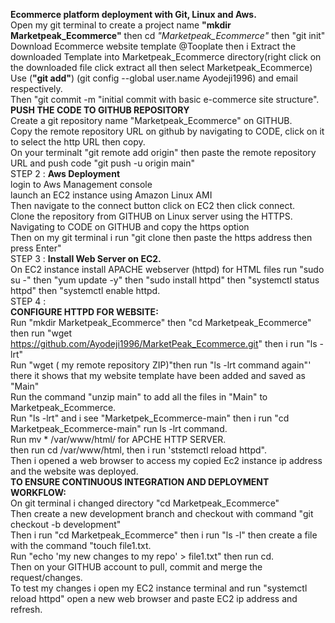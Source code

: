 **Ecommerce platform deployment with Git, Linux and Aws.**<br>
Open my git terminal to create a project name  **"mkdir Marketpeak_Ecommerce"** then cd *"Marketpeak_Ecommerce"* then "git init"<br>
Download Ecommerce website template @Tooplate then i Extract the downloaded Template into Marketpeak_Ecommerce directory(right click on the downloaded file click extract all then select Marketpeak_Ecommerce)<br>
Use (**"git add"**) (git config --global user.name Ayodeji1996) and email respectively.<br>
Then "git commit -m "initial commit with basic e-commerce site structure".<br>
**PUSH THE CODE TO GITHUB REPOSITORY**<br>
Create a git repository name "Marketpeak_Ecommerce" on GITHUB.<br>
Copy the remote repository URL on github by navigating to CODE, click on it to select the http URL then copy.<br>
On your terminalt "git remote add origin" then paste the remote repository URL and push code "git push -u origin main"<br>
STEP 2 : **Aws Deployment**<br>
login to Aws Management console<br> 
launch an EC2 instance using Amazon Linux AMI<br>
Then navigate to the connect button click on EC2 then click connect.<br>
Clone the repository from GITHUB on Linux server using the HTTPS. <br> 
Navigating to CODE on GITHUB and copy the https option<br>
Then on my git terminal i run "git clone then paste the https address then press Enter"<br>
STEP 3 : **Install Web Server on EC2.**<br>
On EC2 instance install APACHE webserver (httpd) for HTML files run "sudo su -" then "yum update -y" then "sudo install httpd" then "systemctl status httpd" then "systemctl enable httpd.<br>
STEP 4 :<br>
**CONFIGURE HTTPD FOR WEBSITE:**<br>
Run "mkdir Marketpeak_Ecommerce" then  "cd Marketpeak_Ecommerce"<br>
then run "wget https://github.com/Ayodeji1996/MarketPeak_Ecommerce.git" then i run "ls -lrt" <br>
Run "wget ( my remote repository ZIP)"then run "ls -lrt command again"' there it shows that my website template have been added and saved as "Main"<br>
Run the command "unzip main" to add all the files in "Main" to Marketpeak_Ecommerce. <br>
Run "ls -lrt" and i see "Marketpek_Ecommerce-main" then i run "cd Marketpeak_Ecommerce-main" run ls -lrt command.<br>
Run mv * /var/www/html/ for APCHE HTTP SERVER.<br>
then run cd /var/www/html, then i run 'ststemctl reload httpd".<br>
Then i opened a web browser to access my copied Ec2 instance ip address and the website was deployed.<br>
**TO ENSURE CONTINUOUS INTEGRATION AND DEPLOYMENT WORKFLOW:**<br>
On git terminal i changed directory "cd Marketpeak_Ecommerce"<br>
Then create a new development branch and checkout with command "git checkout -b development"<br>
Then i run "cd Marketpeak_Ecommerce" then i run "ls -l" then create a file with the command "touch file1.txt.<br>
Run "echo 'my new changes to my repo' > file1.txt" then run cd.<br>
Then on your GITHUB account to pull, commit and merge the request/changes.<br>
To test my changes i open my EC2 instance terminal and run "systemctl reload httpd" open a new web browser and paste EC2 ip address and refresh.













